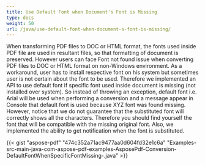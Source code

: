 ```yaml
---
title: Use Default Font when Document's Font is Missing
type: docs
weight: 50
url: /java/use-default-font-when-document-s-font-is-missing/
---
```


When transforming PDF files to DOC or HTML format, the fonts used inside PDF file are used in resultant files, so that formatting of document is preserved. However users can face Font not found issue when converting PDF files to DOC or HTML format on non-Windows environment. As a workaround, user has to install respective font on his system but sometimes user is not certain about the font to be used. Therefore we implemented an API to use default font if specific font used inside document is missing (not installed over system). So instead of throwing an exception, default font i.e. Arial will be used when performing a conversion and a message appear in Console that default font is used because XYZ font was found missing. However, notice that we do not guarantee that the substituted font will correctly shows all the characters. Therefore you should find yourself the font that will be compatible with the missing original font. Also, we implemented the ability to get notification when the font is substituted.

{{< gist "aspose-pdf" "474c352a71ac9477aa0d604fd32e1c6a" "Examples-src-main-java-com-aspose-pdf-examples-AsposePdf-Conversion-DefaultFontWhenSpecificFontMissing-.java" >}}
